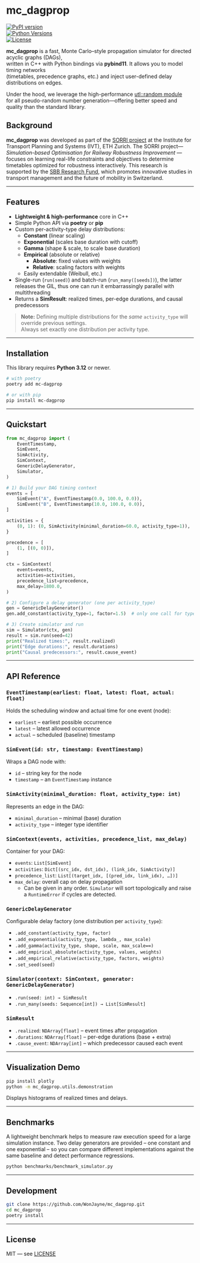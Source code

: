 # mc_dagprop

[![PyPI version](https://img.shields.io/pypi/v/mc_dagprop.svg)](https://pypi.org/project/mc_dagprop/)  
[![Python Versions](https://img.shields.io/pypi/pyversions/mc_dagprop.svg)](https://pypi.org/project/mc_dagprop/)  
[![License](https://img.shields.io/pypi/l/mc_dagprop.svg)](https://github.com/WonJayne/mc_dagprop/blob/main/LICENSE)

**mc_dagprop** is a fast, Monte Carlo–style propagation simulator for directed acyclic graphs (DAGs),  
written in C++ with Python bindings via **pybind11**. It allows you to model timing networks  
(timetables, precedence graphs, etc.) and inject user-defined delay distributions on edges.

Under the hood, we leverage the high-performance [utl::random module](https://github.com/DmitriBogdanov/UTL/blob/master/docs/module_random.md)  
for all pseudo-random number generation—offering better speed and quality than the standard library.

## Background

**mc\_dagprop** was developed as part of the
[SORRI project](https://www.ivt.ethz.ch/en/ts/projects/sorri.html) at
the Institute for Transport Planning and Systems (IVT), ETH Zurich. The SORRI project—
*Simulation-based Optimisation for Railway Robustness Improvement*
—focuses on learning real-life constraints and objectives to determine timetables optimized 
for robustness interactively. This research is supported by the
[SBB Research Fund](https://imp-sbb-lab.unisg.ch/de/research-fund/), 
which promotes innovative studies in transport management and the future of mobility in Switzerland.

---

## Features

- **Lightweight & high-performance** core in C++  
- Simple Python API via **poetry** or **pip**  
- Custom per-activity-type delay distributions:
  - **Constant** (linear scaling)
  - **Exponential** (scales base duration with cutoff)
  - **Gamma** (shape & scale, to scale base duration)
  - **Empirical** (absolute or relative)
    - **Absolute**: fixed values with weights
    - **Relative**: scaling factors with weights
  - Easily extendable (Weibull, etc.)  
- Single-run (`run(seed)`) and batch-run (`run_many([seeds])`), the latter releases the GIL, thus one can run it embarrassingly parallel with multithreading
- Returns a **SimResult**: realized times, per-edge durations, and causal predecessors  

> **Note:** Defining multiple distributions for the *same* `activity_type` will override previous settings.  
> Always set exactly one distribution per activity type.

---

## Installation

This library requires **Python 3.12** or newer.

```bash
# with poetry
poetry add mc-dagprop

# or with pip
pip install mc-dagprop
```

---

## Quickstart

```python
from mc_dagprop import (
    EventTimestamp,
    SimEvent,
    SimActivity,
    SimContext,
    GenericDelayGenerator,
    Simulator,
)

# 1) Build your DAG timing context
events = [
    SimEvent("A", EventTimestamp(0.0, 100.0, 0.0)),
    SimEvent("B", EventTimestamp(10.0, 100.0, 0.0)),
]

activities = {
    (0, 1): (0, SimActivity(minimal_duration=60.0, activity_type=1)),
}

precedence = [
    (1, [(0, 0)]),
]

ctx = SimContext(
    events=events,
    activities=activities,
    precedence_list=precedence,
    max_delay=1800.0,
)

# 2) Configure a delay generator (one per activity_type)
gen = GenericDelayGenerator()
gen.add_constant(activity_type=1, factor=1.5)  # only one call for type=1

# 3) Create simulator and run
sim = Simulator(ctx, gen)
result = sim.run(seed=42)
print("Realized times:", result.realized)
print("Edge durations:", result.durations)
print("Causal predecessors:", result.cause_event)
```

---

## API Reference

### `EventTimestamp(earliest: float, latest: float, actual: float)`

Holds the scheduling window and actual time for one event (node):

- `earliest` – earliest possible occurrence  
- `latest`   – latest allowed occurrence  
- `actual`   – scheduled (baseline) timestamp  

### `SimEvent(id: str, timestamp: EventTimestamp)`

Wraps a DAG node with:

- `id`        – string key for the node  
- `timestamp` – an `EventTimestamp` instance  

### `SimActivity(minimal_duration: float, activity_type: int)`

Represents an edge in the DAG:

- `minimal_duration` – minimal (base) duration  
- `activity_type`    – integer type identifier  

### `SimContext(events, activities, precedence_list, max_delay)`

Container for your DAG:

- `events`:          `List[SimEvent]`
- `activities`:      `Dict[(src_idx, dst_idx), (link_idx, SimActivity)]`
- `precedence_list`: `List[(target_idx, [(pred_idx, link_idx), …])]`
- `max_delay`:       overall cap on delay propagation
  - Can be given in any order. `Simulator` will sort topologically and raise
    a `RuntimeError` if cycles are detected.

### `GenericDelayGenerator`

Configurable delay factory (one distribution per `activity_type`):

- `.add_constant(activity_type, factor)`  
- `.add_exponential(activity_type, lambda_, max_scale)`  
- `.add_gamma(activity_type, shape, scale, max_scale=∞)`  
- `.add_empirical_absolute(activity_type, values, weights)`
- `.add_empirical_relative(activity_type, factors, weights)`
- `.set_seed(seed)`  

### `Simulator(context: SimContext, generator: GenericDelayGenerator)`

- `.run(seed: int) → SimResult`  
- `.run_many(seeds: Sequence[int]) → List[SimResult]`  

### `SimResult`

- `.realized`:   `NDArray[float]` – event times after propagation  
- `.durations`:  `NDArray[float]` – per-edge durations (base + extra)  
- `.cause_event`: `NDArray[int]` – which predecessor caused each event  

---

## Visualization Demo

```bash
pip install plotly
python -m mc_dagprop.utils.demonstration
```

Displays histograms of realized times and delays.

---

## Benchmarks

A lightweight benchmark helps to measure raw execution speed for a large
simulation instance. Two delay generators are provided – one constant and
one exponential – so you can compare different implementations against the
same baseline and detect performance regressions.

```bash
python benchmarks/benchmark_simulator.py
```

---

## Development

```bash
git clone https://github.com/WonJayne/mc_dagprop.git
cd mc_dagprop
poetry install
```

---

## License

MIT — see [LICENSE](LICENSE)
